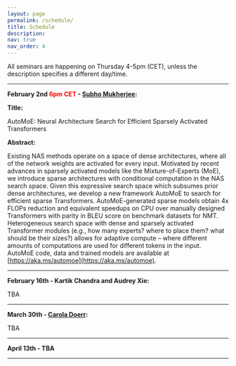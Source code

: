 ```yaml
---
layout: page
permalink: /schedule/
title: Schedule
description: 
nav: true
nav_order: 4
---
```



All seminars are happening on Thursday 4-5pm (CET), unless the description specifies a different day/time.


----------

**February 2nd <span style="color:red">6pm CET</span> - [Subho Mukherjee](https://www.microsoft.com/en-us/research/people/submukhe/):**

**Title:**

AutoMoE: Neural Architecture Search for Efficient Sparsely Activated Transformers

**Abstract:**

Existing NAS methods operate on a space of dense architectures, where all of the network weights are activated for every input. Motivated by recent advances in sparsely activated models like the Mixture-of-Experts (MoE), we introduce sparse architectures with conditional computation in the NAS search space. Given this expressive search space which subsumes prior dense architectures, we develop a new framework AutoMoE to search for efficient sparse Transformers. AutoMoE-generated sparse models obtain 4x FLOPs reduction and equivalent speedups on CPU over manually designed Transformers with parity in BLEU score on benchmark datasets for NMT. Heterogeneous search space with dense and sparsely activated Transformer modules (e.g., how many experts? where to place them? what should be their sizes?) allows for adaptive compute – where different amounts of computations are used for different tokens in the input. AutoMoE code, data and trained models are available at [https://aka.ms/automoe](https://aka.ms/automoe).

----------

**February 16th - Kartik Chandra and Audrey Xie:**

TBA

----------

**March 30th - [Carola Doerr](https://webia.lip6.fr/~doerr/):**

TBA

----------

**April 13th - TBA**

----------

